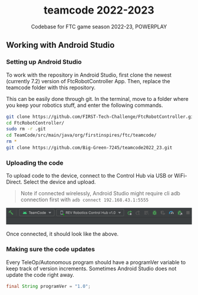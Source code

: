 <h1 align="center">teamcode 2022-2023</h1>
<p align="center">Codebase for FTC game season 2022-23, POWERPLAY</p>

## Working with Android Studio

### Setting up Android Studio

To work with the repository in Android Studio, first clone the newest (currently 7.2) version of FtcRobotController App. Then, replace the teamcode folder with this repository.

This can be easily done through git. In the terminal, move to a folder where you keep your robotics stuff, and enter the following commands.

```bash
git clone https://github.com/FIRST-Tech-Challenge/FtcRobotController.git
cd FtcRobotController/
sudo rm -r .git
cd TeamCode/src/main/java/org/firstinspires/ftc/teamcode/
rm *
git clone https://github.com/Big-Green-7245/teamcode2022_23.git
```

### Uploading the code

To upload code to the device, connect to the Control Hub via USB or WiFi-Direct. Select the device and upload.

> Note if connected wirelessly, Android Studio might require cli adb connection first with
> `adb connect 192.168.43.1:5555`

![Connected](.assets/connectedDevice.png)

Once connected, it should look like the above.

### Making sure the code updates

Every TeleOp/Autonomous program should have a programVer variable to keep track of version increments. Sometimes Android Studio does not update the code right away.

```java
final String programVer = "1.0";
```

